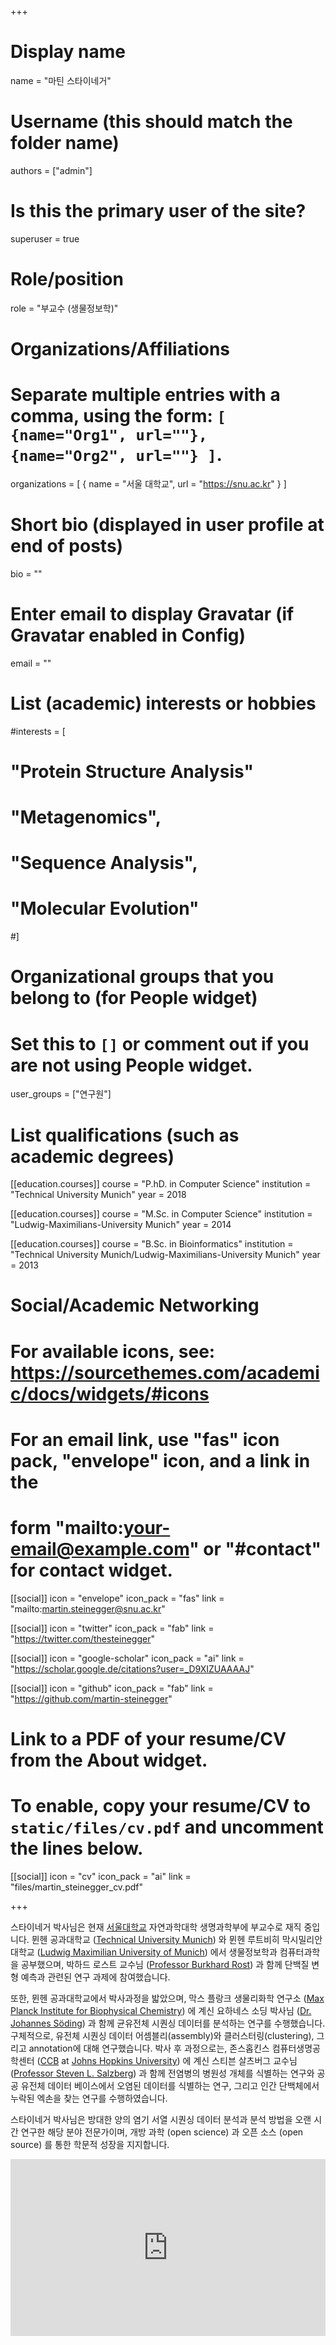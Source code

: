 +++

# Display name
name = "마틴 스타이네거"

# Username (this should match the folder name)
authors = ["admin"]

# Is this the primary user of the site?
superuser = true

# Role/position
role = "부교수 (생물정보학)"

# Organizations/Affiliations
#   Separate multiple entries with a comma, using the form: `[ {name="Org1", url=""}, {name="Org2", url=""} ]`.
organizations = [ { name = "서울 대학교", url = "https://snu.ac.kr" } ]

# Short bio (displayed in user profile at end of posts)
bio = ""

# Enter email to display Gravatar (if Gravatar enabled in Config)
email = ""

# List (academic) interests or hobbies
#interests = [
#  "Protein Structure Analysis"
#  "Metagenomics",
#  "Sequence Analysis",
#  "Molecular Evolution"
#]

# Organizational groups that you belong to (for People widget)
#   Set this to `[]` or comment out if you are not using People widget.
user_groups = ["연구원"]

# List qualifications (such as academic degrees)
[[education.courses]]
  course = "P.hD. in Computer Science"
  institution = "Technical University Munich"
  year = 2018
  
[[education.courses]]
  course = "M.Sc. in Computer Science"
  institution = "Ludwig-Maximilians-University Munich"
  year = 2014

[[education.courses]]
  course = "B.Sc. in Bioinformatics"
  institution = "Technical University Munich/Ludwig-Maximilians-University Munich"
  year = 2013



# Social/Academic Networking
# For available icons, see: https://sourcethemes.com/academic/docs/widgets/#icons
#   For an email link, use "fas" icon pack, "envelope" icon, and a link in the
#   form "mailto:your-email@example.com" or "#contact" for contact widget.

[[social]]
  icon = "envelope"
  icon_pack = "fas"
  link = "mailto:martin.steinegger@snu.ac.kr"
  
[[social]]
  icon = "twitter"
  icon_pack = "fab"
  link = "https://twitter.com/thesteinegger"

[[social]]
  icon = "google-scholar"
  icon_pack = "ai"
  link = "https://scholar.google.de/citations?user=_D9XIZUAAAAJ"

[[social]]
  icon = "github"
  icon_pack = "fab"
  link = "https://github.com/martin-steinegger"

# Link to a PDF of your resume/CV from the About widget.
# To enable, copy your resume/CV to `static/files/cv.pdf` and uncomment the lines below.
[[social]]
  icon = "cv"
  icon_pack = "ai"
  link = "files/martin_steinegger_cv.pdf"

+++

스타이네거 박사님은 현재 [서울대학교](http://biosci.snu.ac.kr/en) 자연과학대학 생명과학부에 부교수로 재직 중입니다. 뮌헨 공과대학교 ([Technical University Munich](https://www.tum.de/en)) 와 뮌헨 루트비히 막시밀리안대학교 ([Ludwig Maximilian University of Munich](https://www.en.uni-muenchen.de/index.html)) 에서 생물정보학과 컴퓨터과학을 공부했으며, 박하드 로스트 교수님 ([Professor Burkhard Rost](https://www.rostlab.org)) 과 함께 단백질 변형 예측과 관련된 연구 과제에 참여했습니다.

또한, 뮌헨 공과대학교에서 박사과정을 밟았으며, 막스 플랑크 생물리화학 연구소 ([Max Planck Institute for Biophysical Chemistry](https://www.mpibpc.mpg.de/en)) 에 계신 요하네스 소딩 박사님 ([Dr. Johannes Söding](https://www.mpibpc.mpg.de/soeding)) 과 함께 균유전체 시퀀싱 데이터를 분석하는 연구를 수행했습니다. 구체적으로, 유전체 시퀀싱 데이터 어셈블리(assembly)와 클러스터링(clustering), 그리고 annotation에 대해 연구했습니다. 박사 후 과정으로는, 존스홉킨스 컴퓨터생명공학센터 ([CCB](http://ccb.jhu.edu/) at [Johns Hopkins University](https://www.jhu.edu/)) 에 계신 스티븐 살츠버그 교수님 ([Professor Steven L. Salzberg](https://salzberg-lab.org)) 과 함께 전염병의 병원성 개체를 식별하는 연구와 공공 유전체 데이터 베이스에서 오염된 데이터를 식별하는 연구, 그리고 인간 단백체에서 누락된 엑손을 찾는 연구를 수행하였습니다.

스타이네거 박사님은 방대한 양의 염기 서열 시퀀싱 데이터 분석과 분석 방법을 오랜 시간 연구한 해당 분야 전문가이며, 개방 과학 (open science) 과 오픈 소스 (open source) 를 통한 학문적 성장을 지지합니다.


<div style="overflow:hidden; padding-bottom:56.25%; position:relative; height:0;" class="video-responsive">
  <iframe style="left:0; top:0; height:100%; width:100%; position:absolute;" width="760" height="445" src="https://www.youtube.com/embed/Rq7KIZORLVk" title="YouTube video player" frameborder="0" allow="accelerometer; autoplay; clipboard-write; encrypted-media; gyroscope; picture-in-picture" allowfullscreen></iframe>
</div>
